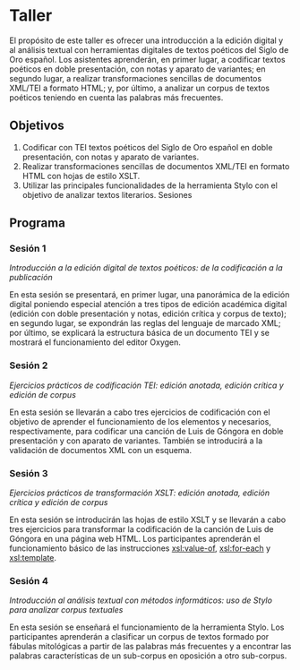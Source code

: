 # Taller

El propósito de este taller es ofrecer una introducción a la edición digital y al análisis textual con herramientas digitales de textos poéticos del Siglo de Oro español. Los asistentes aprenderán, en primer lugar, a codificar textos poéticos en doble presentación, con notas y aparato de variantes; en segundo lugar, a realizar transformaciones sencillas de documentos XML/TEI a formato HTML; y, por último, a analizar un corpus de textos poéticos teniendo en cuenta las palabras más frecuentes. 

## Objetivos
1.	Codificar con TEI textos poéticos del Siglo de Oro español en doble presentación, con notas y aparato de variantes.
2.	Realizar transformaciones sencillas de documentos XML/TEI en formato HTML con hojas de estilo XSLT.
3.	Utilizar las principales funcionalidades de la herramienta Stylo con el objetivo de analizar textos literarios.
Sesiones

## Programa

### Sesión 1
*Introducción a la edición digital de textos poéticos: de la codificación a la publicación*

En esta sesión se presentará, en primer lugar, una panorámica de la edición digital poniendo especial atención a tres tipos de edición académica digital (edición con doble presentación y notas, edición crítica y corpus de texto); en segundo lugar, se expondrán las reglas del lenguaje de marcado XML; por último, se explicará la estructura básica de un documento TEI y se mostrará el funcionamiento del editor Oxygen.

### Sesión 2
*Ejercicios prácticos de codificación TEI: edición anotada, edición crítica y edición de corpus*

En esta sesión se llevarán a cabo tres ejercicios de codificación con el objetivo de aprender el funcionamiento de los elementos <choice> y <app> necesarios, respectivamente, para codificar una canción de Luis de Góngora en doble presentación y con aparato de variantes. También se introducirá a la validación de documentos XML con un esquema.

### Sesión 3 
*Ejercicios prácticos de transformación XSLT: edición anotada, edición crítica y edición de corpus* 

En esta sesión se introducirán las hojas de estilo XSLT y se llevarán a cabo tres ejercicios para transformar la codificación de la canción de Luis de Góngora en una página web HTML. Los participantes aprenderán el funcionamiento básico de las instrucciones <xsl:value-of>, <xsl:for-each> y <xsl:template>.
 
### Sesión 4
*Introducción al análisis textual con métodos informáticos: uso de Stylo para analizar corpus textuales*

En esta sesión se enseñará el funcionamiento de la herramienta Stylo. Los participantes aprenderán a clasificar un corpus de textos formado por fábulas mitológicas a partir de las palabras más frecuentes y a encontrar las palabras características de un sub-corpus en oposición a otro sub-corpus.
